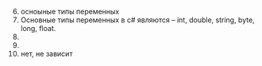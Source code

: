 6) осноыные типы переменных 
11) Основные типы переменных  в c# являются – int, double, string, byte, long, float.
16)
21)
2) нет, не зависит
